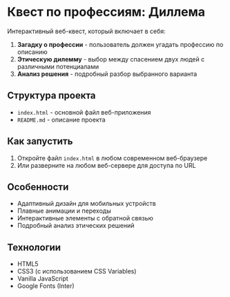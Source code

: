 # Квест по профессиям: Диллема

Интерактивный веб-квест, который включает в себя:

1. **Загадку о профессии** - пользователь должен угадать профессию по описанию
2. **Этическую дилемму** - выбор между спасением двух людей с различными потенциалами
3. **Анализ решения** - подробный разбор выбранного варианта

## Структура проекта

- `index.html` - основной файл веб-приложения
- `README.md` - описание проекта

## Как запустить

1. Откройте файл `index.html` в любом современном веб-браузере
2. Или разверните на любом веб-сервере для доступа по URL

## Особенности

- Адаптивный дизайн для мобильных устройств
- Плавные анимации и переходы
- Интерактивные элементы с обратной связью
- Подробный анализ этических решений

## Технологии

- HTML5
- CSS3 (с использованием CSS Variables)
- Vanilla JavaScript
- Google Fonts (Inter)